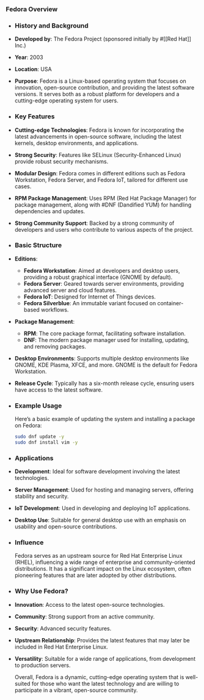 ### **Fedora Overview**
- ### **History and Background**
- **Developed by**: The Fedora Project (sponsored initially by #[[Red Hat]] Inc.)
- **Year**: 2003
- **Location**: USA
- **Purpose**: Fedora is a Linux-based operating system that focuses on innovation, open-source contribution, and providing the latest software versions. It serves both as a robust platform for developers and a cutting-edge operating system for users.
- ### **Key Features**
- **Cutting-edge Technologies**: Fedora is known for incorporating the latest advancements in open-source software, including the latest kernels, desktop environments, and applications.
- **Strong Security**: Features like SELinux (Security-Enhanced Linux) provide robust security mechanisms.
- **Modular Design**: Fedora comes in different editions such as Fedora Workstation, Fedora Server, and Fedora IoT, tailored for different use cases.
- **RPM Package Management**: Uses RPM (Red Hat Package Manager) for package management, along with #DNF (Dandified YUM) for handling dependencies and updates.
- **Strong Community Support**: Backed by a strong community of developers and users who contribute to various aspects of the project.
- ### **Basic Structure**
- **Editions**:
	- **Fedora Workstation**: Aimed at developers and desktop users, providing a robust graphical interface (GNOME by default).
	- **Fedora Server**: Geared towards server environments, providing advanced server and cloud features.
	- **Fedora IoT**: Designed for Internet of Things devices.
	- **Fedora Silverblue**: An immutable variant focused on container-based workflows.
- **Package Management**:
	- **RPM**: The core package format, facilitating software installation.
	- **DNF**: The modern package manager used for installing, updating, and removing packages.
- **Desktop Environments**: Supports multiple desktop environments like GNOME, KDE Plasma, XFCE, and more. GNOME is the default for Fedora Workstation.
- **Release Cycle**: Typically has a six-month release cycle, ensuring users have access to the latest software.
- ### **Example Usage**
  
  Here’s a basic example of updating the system and installing a package on Fedora:
  
  ```bash
  sudo dnf update -y
  sudo dnf install vim -y
  ```
- ### **Applications**
- **Development**: Ideal for software development involving the latest technologies.
- **Server Management**: Used for hosting and managing servers, offering stability and security.
- **IoT Development**: Used in developing and deploying IoT applications.
- **Desktop Use**: Suitable for general desktop use with an emphasis on usability and open-source contributions.
- ### **Influence**
  
  Fedora serves as an upstream source for Red Hat Enterprise Linux (RHEL), influencing a wide range of enterprise and community-oriented distributions. It has a significant impact on the Linux ecosystem, often pioneering features that are later adopted by other distributions.
- ### **Why Use Fedora?**
- **Innovation**: Access to the latest open-source technologies.
- **Community**: Strong support from an active community.
- **Security**: Advanced security features.
- **Upstream Relationship**: Provides the latest features that may later be included in Red Hat Enterprise Linux.
- **Versatility**: Suitable for a wide range of applications, from development to production servers.
  
  Overall, Fedora is a dynamic, cutting-edge operating system that is well-suited for those who want the latest technology and are willing to participate in a vibrant, open-source community.